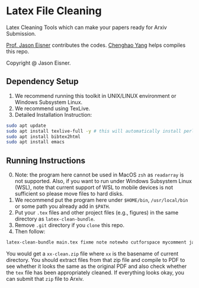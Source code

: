 # Latex File Cleaning 
Latex Cleaning Tools which can make your papers ready for Arxiv Submission. 

[Prof. Jason Eisner](https://www.cs.jhu.edu/~jason/) contributes the codes. [Chenghao Yang](https://yangalan123.github.io/) helps compiles this repo. 

Copyright @ Jason Eisner. 



## Dependency Setup
1. We recommend running this toolkit in UNIX/LINUX environment or Windows Subsystem Linux. 
2. We recommend using TexLive. 
3. Detailed Installation Instruction:
```bash
sudo apt update
sudo apt install texlive-full -y # this will automatically install perl as well
sudo apt install bibtex2html
sudo apt install emacs
```

## Running Instructions
0. Note: the program here cannot be used in MacOS `zsh` as `readarray` is not supported. Also, if you want to run under Windows Subsystem Linux (WSL), note that current support of WSL to mobile devices is not sufficient so please move files to hard disks.
1. We recommend put the program here under `$HOME/bin`, `/usr/local/bin` or some path you already add in `$PATH`.
1. Put your `.tex` files and other project files (e.g., figures) in the same directory as `latex-clean-bundle`. 
1. Remove `.git` directory if you `clone` this repo.
1. Then follow: 
```bash
latex-clean-bundle main.tex fixme note notewho cutforspace mycomment jason coauthor1 coauthor2
```
You would get a `xx-clean.zip` file where `xx` is the basename of current directory. You should extract files from that zip file and compile to PDF to see whether it looks the same as the original PDF and also check whether the `tex` file has been appropriately cleaned. If everything looks okay, you can submit that `zip` file to Arxiv. 